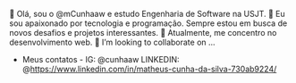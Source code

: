 👋 Olá, sou o @mCunhaaw e estudo Engenharia de Software na USJT. 
👀 Eu sou apaixonado por tecnologia e programação. Sempre estou em busca de novos desafios e projetos interessantes.
🌱 Atualmente, me concentro no desenvolvimento web.
💞️ I’m looking to collaborate on ...
- Meus contatos -
IG: @cunhaaw 
LINKEDIN: @https://www.linkedin.com/in/matheus-cunha-da-silva-730ab9224/

<!---
mCunhaaw/mCunhaaw is a ✨ special ✨ repository because its `README.md` (this file) appears on your GitHub profile.
You can click the Preview link to take a look at your changes.
--->
